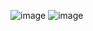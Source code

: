 ![image](https://github.com/user-attachments/assets/1b4682db-a94b-41d9-b83d-d21bd41826ec)
![image](https://github.com/user-attachments/assets/1358af8d-ee48-4905-ac5e-91dbab779627)
